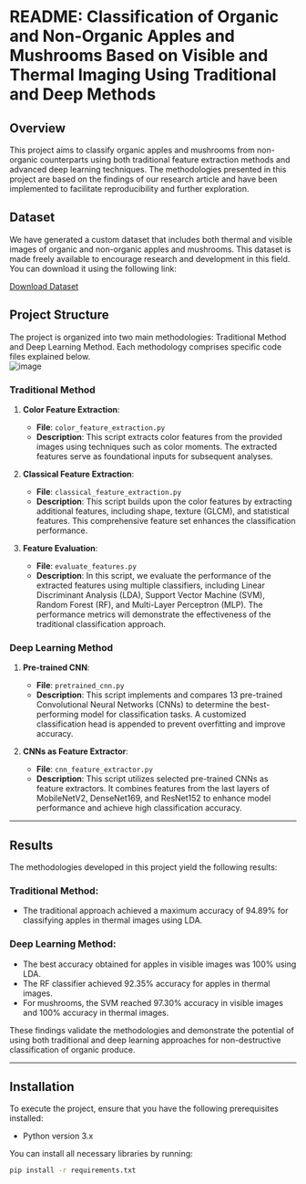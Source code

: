 # README: Classification of Organic and Non-Organic Apples and Mushrooms Based on Visible and Thermal Imaging Using Traditional and Deep Methods   

## Overview  
This project aims to classify organic apples and mushrooms from non-organic counterparts using both traditional feature extraction methods and advanced deep learning techniques. The methodologies presented in this project are based on the findings of our research article and have been implemented to facilitate reproducibility and further exploration.  

## Dataset  
We have generated a custom dataset that includes both thermal and visible images of organic and non-organic apples and mushrooms. This dataset is made freely available to encourage research and development in this field. You can download it using the following link:  

[Download Dataset]()  

## Project Structure  
The project is organized into two main methodologies: Traditional Method and Deep Learning Method. Each methodology comprises specific code files explained below.  
![image](![image](https://github.com/user-attachments/assets/f2d90e27-0844-4a5d-ab14-10ef7f33da86)
)


### Traditional Method  

1. **Color Feature Extraction**:  
   - **File**: `color_feature_extraction.py`  
   - **Description**: This script extracts color features from the provided images using techniques such as color moments. The extracted features serve as foundational inputs for subsequent analyses.  

2. **Classical Feature Extraction**:  
   - **File**: `classical_feature_extraction.py`  
   - **Description**: This script builds upon the color features by extracting additional features, including shape, texture (GLCM), and statistical features. This comprehensive feature set enhances the classification performance.  

3. **Feature Evaluation**:  
   - **File**: `evaluate_features.py`  
   - **Description**: In this script, we evaluate the performance of the extracted features using multiple classifiers, including Linear Discriminant Analysis (LDA), Support Vector Machine (SVM), Random Forest (RF), and Multi-Layer Perceptron (MLP). The performance metrics will demonstrate the effectiveness of the traditional classification approach.  

### Deep Learning Method  

1. **Pre-trained CNN**:  
   - **File**: `pretrained_cnn.py`  
   - **Description**: This script implements and compares 13 pre-trained Convolutional Neural Networks (CNNs) to determine the best-performing model for classification tasks. A customized classification head is appended to prevent overfitting and improve accuracy.  

2. **CNNs as Feature Extractor**:  
   - **File**: `cnn_feature_extractor.py`  
   - **Description**: This script utilizes selected pre-trained CNNs as feature extractors. It combines features from the last layers of MobileNetV2, DenseNet169, and ResNet152 to enhance model performance and achieve high classification accuracy.  

---  

## Results  
The methodologies developed in this project yield the following results:  

### Traditional Method:  
- The traditional approach achieved a maximum accuracy of 94.89% for classifying apples in thermal images using LDA.  

### Deep Learning Method:  
- The best accuracy obtained for apples in visible images was 100% using LDA.  
- The RF classifier achieved 92.35% accuracy for apples in thermal images.  
- For mushrooms, the SVM reached 97.30% accuracy in visible images and 100% accuracy in thermal images.  

These findings validate the methodologies and demonstrate the potential of using both traditional and deep learning approaches for non-destructive classification of organic produce.  

---  

## Installation  
To execute the project, ensure that you have the following prerequisites installed:  
- Python version 3.x  

You can install all necessary libraries by running:  

```bash  
pip install -r requirements.txt
